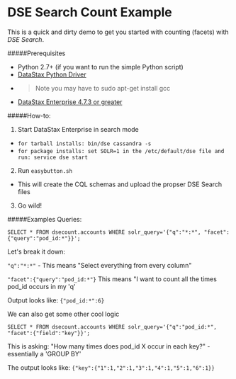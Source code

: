 # DSE Search Count Example
This is a quick and dirty demo to get you started with counting (facets) with *DSE Search*.

#####Prerequisites
* Python 2.7+ (if you want to run the simple Python script)
* [DataStax Python Driver](https://github.com/datastax/python-driver)
* >Note you may have to sudo apt-get install gcc
* [DataStax Enterprise 4.7.3 or greater](https://www.datastax.com/downloads)

#####How-to:
1. Start DataStax Enterprise in search mode
  * ```for tarball installs: bin/dse cassandra -s```
  * ```for package installs: set SOLR=1 in the /etc/default/dse file and run: service dse start```
2. Run ```easybutton.sh```
  * This will create the CQL schemas and upload the propser DSE Search files
3. Go wild!

#####Examples Queries:

`SELECT * FROM dsecount.accounts WHERE solr_query='{"q":"*:*", "facet":{"query":"pod_id:*"}}';`


Let's break it down:

`"q":"*:*"` - This means "Select everything from every column"

`"facet":{"query":"pod_id:*"}` This means "I want to count all the times pod_id occurs in my 'q'

Output looks like:
`{"pod_id:*":6}`

We can also get some other cool logic

`SELECT * FROM dsecount.accounts WHERE solr_query='{"q":"pod_id:*", "facet":{"field":"key"}}';`

This is asking: "How many times does pod_id X occur in each key?" - essentially a 'GROUP BY'

The output looks like:
`{"key":{"1":1,"2":1,"3":1,"4":1,"5":1,"6":1}}`
